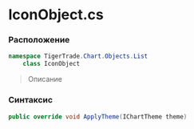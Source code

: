 
# IconObject.cs
### Расположение
```csharp
namespace TigerTrade.Chart.Objects.List  
    class IconObject
```

> Описание

### Синтаксис
```csharp
public override void ApplyTheme(IChartTheme theme)
```
